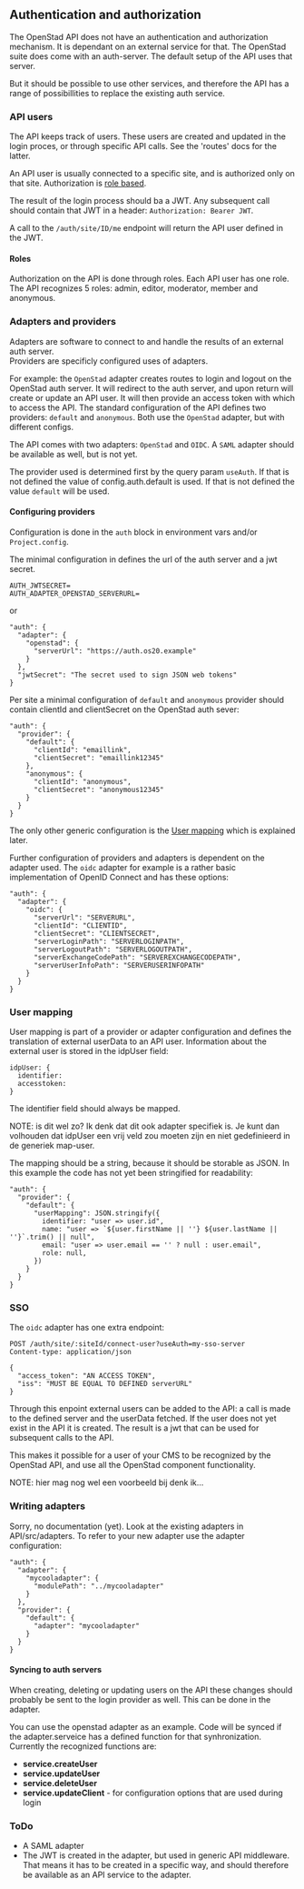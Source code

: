 ## Authentication and authorization

The OpenStad API does not have an authentication and authorization mechanism. It is dependant on an external service for that.
The OpenStad suite does come with an auth-server. The default setup of the API uses that server.

But it should be possible to use other services, and therefore the API has a range of possibillities to replace the existing auth service.

### API users

The API keeps track of users. These users are created and updated in the login proces, or through specific API calls. See the 'routes' docs for the latter.

An API user is usually connected to a specific site, and is authorized only on that site. Authorization is [role based](#roles).

The result of the login process should ba a JWT. Any subsequent call should contain that JWT in a header: `Authorization: Bearer JWT`.

A call to the `/auth/site/ID/me` endpoint will return the API user defined in the JWT.

#### Roles

Authorization on the API is done through roles. Each API user has one role. The API recognizes 5 roles: admin, editor, moderator, member and anonymous.

### Adapters and providers

Adapters are software to connect to and handle the results of an external auth server.  
Providers are specificly configured uses of adapters.

For example: the `OpenStad` adapter creates routes to login and logout on the OpenStad auth server. It will redirect to the auth server, and upon return will create or update an API user. It will then provide an access token with which to access the API.
The standard configuration of the API defines two providers: `default` and `anonymous`. Both use the `OpenStad` adapter, but with different configs.

The API comes with two adapters: `OpenStad` and `OIDC`. A `SAML` adapter should be available as well, but is not yet.

The provider used is determined first by the query param `useAuth`. If that is not defined the value of config.auth.default is used. If that is not defined the value `default` will be used.

#### Configuring providers

Configuration is done in the `auth` block in environment vars and/or `Project.config`.

The minimal configuration in defines the url of the auth server and a jwt secret.
```
AUTH_JWTSECRET=
AUTH_ADAPTER_OPENSTAD_SERVERURL=
```
or 
```
"auth": {
  "adapter": {
    "openstad": {
      "serverUrl": "https://auth.os20.example"
    }
  },
  "jwtSecret": "The secret used to sign JSON web tokens"
}
```

Per site a minimal configuration of `default` and `anonymous` provider should contain clientId and clientSecret on the OpenStad auth sever:
```
"auth": {
  "provider": {
    "default": {
      "clientId": "emaillink",
      "clientSecret": "emaillink12345"
    },
    "anonymous": {
      "clientId": "anonymous",
      "clientSecret": "anonymous12345"
    }
  }
}
```

The only other generic configuration is the [User mapping](#user-mapping) which is explained later.

Further configuration of providers and adapters is dependent on the adapter used. The `oidc` adapter for example is a rather basic implementation of OpenID Connect and has these options:
```
"auth": {
  "adapter": {
    "oidc": {
      "serverUrl": "SERVERURL",
      "clientId": "CLIENTID",
      "clientSecret": "CLIENTSECRET",
      "serverLoginPath": "SERVERLOGINPATH",
      "serverLogoutPath": "SERVERLOGOUTPATH",
      "serverExchangeCodePath": "SERVEREXCHANGECODEPATH",
      "serverUserInfoPath": "SERVERUSERINFOPATH"
    }
  }
}
```

### User mapping

User mapping is part of a provider or adapter configuration and defines the translation of external userData to an API user. Information about the external user is stored in the idpUser field:

```
idpUser: {
  identifier:
  accesstoken:
}
```
The identifier field should always be mapped.

NOTE: is dit wel zo? Ik denk dat dit ook adapter specifiek is. Je kunt dan volhouden dat idpUser een vrij veld zou moeten zijn en niet gedefinieerd in de generiek map-user.

The mapping should be a string, because it should be storable as JSON. In this example the code has not yet been stringified for readability:
```
"auth": {
  "provider": {
    "default": {
      "userMapping": JSON.stringify({
        identifier: "user => user.id",
        name: "user => `${user.firstName || ''} ${user.lastName || ''}`.trim() || null",
        email: "user => user.email == '' ? null : user.email",
        role: null,
      })
    }
  }
}
```

### SSO

The `oidc` adapter has one extra endpoint:
```
POST /auth/site/:siteId/connect-user?useAuth=my-sso-server
Content-type: application/json

{
  "access_token": "AN ACCESS TOKEN",
  "iss": "MUST BE EQUAL TO DEFINED serverURL"
}
```
Through this enpoint external users can be added to the API: a call is made to the defined server and the userData fetched. If the user does not yet exist in the API it is created. The result is a jwt that can be used for subsequent calls to the API.

This makes it possible for a user of your CMS to be recognized by the OpenStad API, and use all the OpenStad component functionality.

NOTE: hier mag nog wel een voorbeeld bij denk ik...

### Writing adapters

Sorry, no documentation (yet). Look at the existing adapters in API/src/adapters.
To refer to your new adapter use the adapter configuration:
```
"auth": {
  "adapter": {
    "mycooladapter": {
      "modulePath": "../mycooladapter"
    }
  },
  "provider": {
    "default": {
      "adapter": "mycooladapter"
    }
  }
}
```

#### Syncing to auth servers

When creating, deleting or updating users on the API these changes should probably be sent to the login provider as well. This can be done in the adapter.

You can use the openstad adapter as an example. Code will be synced if the adapter.serveice has a defined function for that synhronization. Currently the recognized functions are:
 - __service.createUser__
 - __service.updateUser__
 - __service.deleteUser__
 - __service.updateClient__ - for configuration options that are used during login

### ToDo
- A SAML adapter
- The JWT is created in the adapter, but used in generic API middleware. That means it has to be created in a specific way, and should therefore be available as an API service to the adapter.
